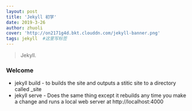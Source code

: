 ```yaml
---
layout: post
title: 'Jekyll 初学'
date: 2019-3-26
author: zhuoli
cover: 'http://on2171g4d.bkt.clouddn.com/jekyll-banner.png'
tags: jekyll  #这里写标签
---
```


> Jekyll.

### Welcome

* jekyll build - to builds the site and outputs a stitic site to a directory called _site
* jekyll serve - Does the same thing except it rebuilds any time you make a change and runs a local web server at http://localhost:4000

